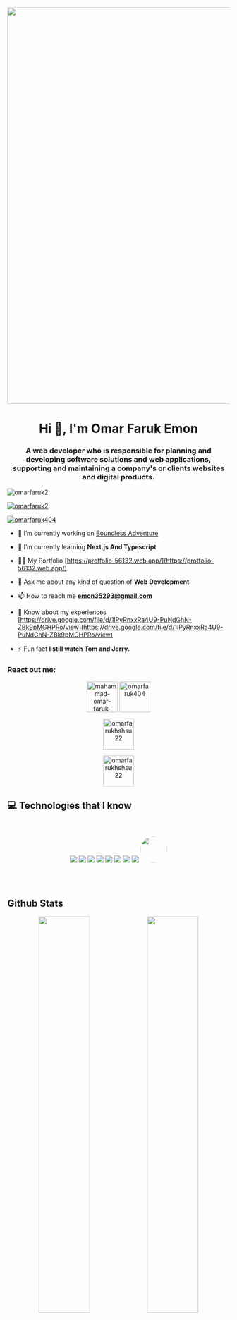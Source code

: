 <img width="900px" src="https://media4.giphy.com/media/qgQUggAC3Pfv687qPC/giphy.gif" align="center"  />

<h1 align="center">Hi 👋, I'm Omar Faruk Emon</h1>
<h3 align="center">A web developer who is responsible for planning and developing software solutions and web applications, supporting and maintaining a company's or clients websites and digital products.</h3>

<p align="left"> <img src="https://komarev.com/ghpvc/?username=omarfaruk2&label=Profile%20views&color=0e75b6&style=flat" alt="omarfaruk2" /> </p>

<p align="left"> <a href="https://github.com/ryo-ma/github-profile-trophy"><img src="https://github-profile-trophy.vercel.app/?username=omarfaruk2" alt="omarfaruk2" /></a> </p>

<p align="left"> <a href="https://twitter.com/omarfaruk404" target="blank"><img src="https://img.shields.io/twitter/follow/omarfaruk404?logo=twitter&style=for-the-badge" alt="omarfaruk404" /></a> </p>

- 🔭 I’m currently working on [Boundless Adventure](https://travel-cf724.web.app/)

- 🌱 I’m currently learning **Next.js And Typescript**

- 👨‍💻 My Portfolio [https://protfolio-56132.web.app/](https://protfolio-56132.web.app/)

- 💬 Ask me about any kind of question of **Web Development**

- 📫 How to reach me **emon35293@gmail.com**

- 📄 Know about my experiences [https://drive.google.com/file/d/1IPyRnxxRa4U9-PuNdGhN-ZBk9pMGHPRo/view](https://drive.google.com/file/d/1IPyRnxxRa4U9-PuNdGhN-ZBk9pMGHPRo/view)

- ⚡ Fun fact **I still watch Tom and Jerry.**

<h3 align="left">React out me:</h3>

<div align="center">
 
 <span>
  <a href="https://linkedin.com/in/mahammad-omar-faruk-emon-167044231/" target="blank"><img align="center" src="https://images.unsplash.com/photo-1611944212129-29977ae1398c?ixlib=rb-1.2.1&ixid=MnwxMjA3fDB8MHxwaG90by1yZWxhdGVkfDN8fHxlbnwwfHx8fA%3D%3D&auto=format&fit=crop&w=500&q=60" alt="mahammad-omar-faruk-emon-167044231/"  width="70px" /></a>
 </span>
 
 <span>
<a href="https://twitter.com/omarfaruk404" target="blank"><img align="center" src="https://images.unsplash.com/photo-1611162618479-ee3d24aaef0b?ixlib=rb-1.2.1&ixid=MnwxMjA3fDB8MHxwaG90by1yZWxhdGVkfDEzfHx8ZW58MHx8fHw%3D&auto=format&fit=crop&w=500&q=60" alt="omarfaruk404"  width="70px" /></a>
 </span>
 
 <a href="https://fb.com/omarfarukhshsu22" target="blank"><img align="center" src="https://images.unsplash.com/photo-1611162618071-b39a2ec055fb?ixlib=rb-1.2.1&ixid=MnwxMjA3fDB8MHxwaG90by1yZWxhdGVkfDE0fHx8ZW58MHx8fHw%3D&auto=format&fit=crop&w=500&q=60" alt="omarfarukhshsu22"  width="70px" /></a>
 
 
<a href="https://www.instagram.com/mdo.marfarukemon" target="blank"><img align="center" src="https://images.unsplash.com/photo-1611162616305-c69b3fa7fbe0?ixlib=rb-1.2.1&ixid=MnwxMjA3fDB8MHxwaG90by1yZWxhdGVkfDh8fHxlbnwwfHx8fA%3D%3D&auto=format&fit=crop&w=500&q=60" alt="omarfarukhshsu22"  width="70px" /></a>
 
</div>

## :computer: Technologies that I know
<br>
<p align="center">
<img src="https://github.com/mir-hussain/mir-hussain/blob/main/images/icons/HTML.png"/>
<img src="https://github.com/mir-hussain/mir-hussain/blob/main/images/icons/css.png"/>
<img src="https://github.com/mir-hussain/mir-hussain/blob/main/images/icons/JavaScript.png"/>
<img src="https://github.com/mir-hussain/mir-hussain/blob/main/images/icons/react.png"/>
<img src="https://github.com/mir-hussain/mir-hussain/blob/main/images/icons/tailwind.png"/>
<img src="https://github.com/mir-hussain/mir-hussain/blob/main/images/icons/Bootsrap.png"/>
<img src="https://github.com/mir-hussain/mir-hussain/blob/main/images/icons/node.png"/>
<img src="https://github.com/mir-hussain/mir-hussain/blob/main/images/icons/express.png"/>
<img width="60px" style="border-radius: 50%;" src="https://encrypted-tbn0.gstatic.com/images?q=tbn:ANd9GcT2ZYtHv2OLXmthRPbkmENZRXuqBVDwlsrZ1A&usqp=CAU"/>
</p><br/>


<br/>

## Github Stats  

<div align="center">
  <img width="48%" src="https://github-readme-stats.vercel.app/api?username=omarfaruk2&theme=dark&show_icons=true&hide_border=true&count_private=true" />
  <img width="48%" src="https://github-readme-streak-stats.herokuapp.com/?user=omarfaruk2&theme=dark&hide_border=true" />
</div>

<br/>

[![Omar Faruk github activity](https://activity-graph.herokuapp.com/graph?username=omarfaruk2&bg_color=ffffff&color=0000FF&line=E44536&point=E44536&area=true&hide_border=true)](https://github.com/omarfaruk2/github-readme-activity-graph)

<br/>


<p></p>
